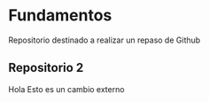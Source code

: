 # Fundamentos
Repositorio destinado a realizar un repaso de Github
## Repositorio 2
Hola
Esto es un cambio externo
